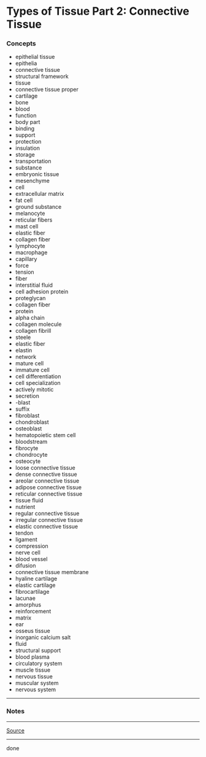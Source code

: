 # Types of Tissue Part 2: Connective Tissue

### Concepts

- epithelial tissue
- epithelia
- connective tissue
- structural framework
- tissue
- connective tissue proper
- cartilage
- bone
- blood
- function
- body part
- binding
- support
- protection
- insulation
- storage
- transportation
- substance
- embryonic tissue
- mesenchyme
- cell
- extracellular matrix
- fat cell
- ground substance
- melanocyte
- reticular fibers
- mast cell
- elastic fiber
- collagen fiber
- lymphocyte
- macrophage
- capillary
- force
- tension
- fiber
- interstitial fluid
- cell adhesion protein
- proteglycan
- collagen fiber
- protein
- alpha chain
- collagen molecule
- collagen fibrill
- steele
- elastic fiber
- elastin
- network
- mature cell
- immature cell
- cell differentiation
- cell specialization
- actively mitotic
- secretion
- -blast
- suffix
- fibroblast
- chondroblast
- osteoblast
- hematopoietic stem cell
- bloodstream
- fibrocyte
- chondrocyte
- osteocyte
- loose connective tissue
- dense connective tissue
- areolar connective tissue
- adipose connective tissue
- reticular connective tissue
- tissue fluid
- nutrient
- regular connective tissue
- irregular connective tissue
- elastic connective tissue
- tendon
- ligament
- compression
- nerve cell
- blood vessel
- difusion
- connective tissue membrane
- hyaline cartilage
- elastic cartilage
- fibrocartilage
- lacunae
- amorphus
- reinforcement
- matrix
- ear
- osseus tissue
- inorganic calcium salt
- fluid
- structural support
- blood plasma
- circulatory system
- muscle tissue
- nervous tissue
- muscular system
- nervous system

---

### Notes

---

[Source](https://youtu.be/ec0PT0UQ_zo)

---

done
